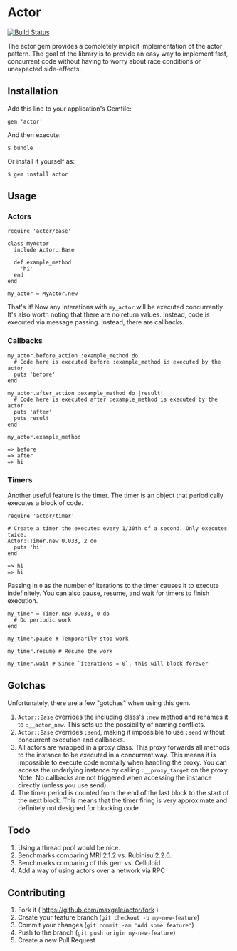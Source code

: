 # Actor

[![Build Status](https://travis-ci.org/maxgale/actor.svg?branch=master)](https://travis-ci.org/maxgale/actor)

The actor gem provides a completely implicit implementation of the actor pattern. The goal of the library is to provide
an easy way to implement fast, concurrent code without having to worry about race conditions or unexpected side-effects.

## Installation

Add this line to your application's Gemfile:

    gem 'actor'

And then execute:

    $ bundle

Or install it yourself as:

    $ gem install actor

## Usage

### Actors

    require 'actor/base'

    class MyActor
      include Actor::Base

      def example_method
        'hi'
      end
    end

    my_actor = MyActor.new

That's it! Now any interations with `my_actor` will be executed concurrently. It's also worth noting that there are no
return values. Instead, code is executed via message passing. Instead, there are callbacks.

### Callbacks

    my_actor.before_action :example_method do
      # Code here is executed before :example_method is executed by the actor
      puts 'before'
    end

    my_actor.after_action :example_method do |result|
      # Code here is executed after :example_method is executed by the actor
      puts 'after'
      puts result
    end

    my_actor.example_method

    => before
    => after
    => hi

### Timers

Another useful feature is the timer. The timer is an object that periodically executes a block of code.

    require 'actor/timer'

    # Create a timer the executes every 1/30th of a second. Only executes twice.
    Actor::Timer.new 0.033, 2 do
      puts 'hi'
    end

    => hi
    => hi

Passing in `0` as the number of iterations to the timer causes it to execute indefinitely. You can also pause, resume,
and wait for timers to finish execution.

    my_timer = Timer.new 0.033, 0 do
      # Do periodic work
    end

    my_timer.pause # Temporarily stop work

    my_timer.resume # Resume the work

    my_timer.wait # Since `iterations = 0`, this will block forever

## Gotchas

Unfortunately, there are a few "gotchas" when using this gem.

1. `Actor::Base` overrides the including class's `:new` method and renames it to `:__actor_new`. This sets up the
possibility of naming conflicts.
1. `Actor::Base` overrides `:send`, making it impossible to use `:send` without concurrent execution and callbacks.
1. All actors are wrapped in a proxy class.  This proxy forwards all methods to the
instance to be executed in a concurrent way. This means it is impossible to execute code normally when handling the
proxy. You can access the underlying instance by calling `:__proxy_target`  on the proxy. Note: No callbacks are not
triggered when accessing the instance directly (unless you use send).
1. The timer period is counted from the end of the last block to the start of the next block. This means that the timer
firing is very approximate and definitely not designed for blocking code.

## Todo

1. Using a thread pool would be nice.
2. Benchmarks comparing MRI 2.1.2 vs. Rubinisu 2.2.6.
3. Benchmarks comparing of this gem vs. Celluloid
5. Add a way of using actors over a network via RPC

## Contributing

1. Fork it ( https://github.com/maxgale/actor/fork )
2. Create your feature branch (`git checkout -b my-new-feature`)
3. Commit your changes (`git commit -am 'Add some feature'`)
4. Push to the branch (`git push origin my-new-feature`)
5. Create a new Pull Request
